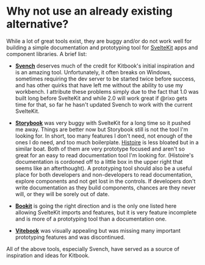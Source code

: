 # Why not use an already existing alternative?

While a lot of great tools exist, they are buggy and/or do not work well for building a simple documentation and prototyping tool for [SvelteKit](https://kit.svelte.dev/) apps and component libraries. A brief list:

- **[Svench](https://svench-docs.vercel.app/)** deserves much of the credit for Kitbook's initial inspiration and is an amazing tool. Unfortunately, it often breaks on Windows, sometimes requiring the dev server to be started twice before success, and has other quirks that have left me without the ability to use my workbench. I attribute these problems simply due to the fact that 1.0 was built long before SvelteKit and while 2.0 will work great if @rixo gets time for that, so far he hasn't updated Svench to work with the current SvelteKit.

- **[Storybook](https://codingcat.dev/tutorial/integrating-storybook-with-sveltekit)** was very buggy with SvelteKit for a long time so it pushed me away. Things are better now but Storybook still is not the tool I'm looking for. In short, too many features I don't need, not enough of the ones I do need, and too much boilerplate. [Histoire](https://histoire.dev/) is less bloated but in a similar boat. Both of them are very prototype focused and aren't so great for an easy to read documentation tool I'm looking for. (Histoire's documentation is cordoned off to a little box in the upper right that seems like an afterthought). A prototyping tool should also be a useful place for both developers and non-developers to read documentation, explore components and not get lost in the controls. If developers don't write documentation as they build components, chances are they never will, or they will be sorely out of date.

- **[Bookit](https://bookit.leveluptutorials.com/)** is going the right direction and is the only one listed here allowing SvelteKit imports and features, but it is very feature incomplete and is more of a prototyping tool than a documentation one.

- **[Vitebook](https://vitebook.dev/)** was visually appealing but was missing many important prototyping features and was discontinued.

All of the above tools, especially Svench, have served as a source of inspiration and ideas for Kitbook.